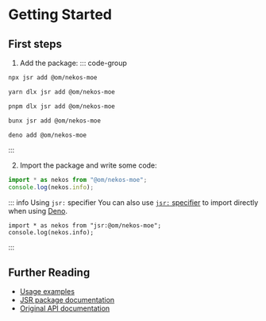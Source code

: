 # Getting Started

## First steps
1. Add the package:
::: code-group
```sh [npm]
npx jsr add @om/nekos-moe
```
```sh [yarn]
yarn dlx jsr add @om/nekos-moe
```
```sh [pnpm]
pnpm dlx jsr add @om/nekos-moe
```
```sh [bun]
bunx jsr add @om/nekos-moe
```
```sh [deno]
deno add @om/nekos-moe
```
:::

2. Import the package and write some code:
```js
import * as nekos from "@om/nekos-moe";
console.log(nekos.info);
```
::: info Using `jsr:` specifier
You can also use [`jsr:` specifier](https://jsr.io/docs/native-imports) to import directly when using [Deno](https://deno.com).
```js{1}
import * as nekos from "jsr:@om/nekos-moe";
console.log(nekos.info);
```
:::

## Further Reading
- [Usage examples](/guide/examples/basic)
- [JSR package documentation](https://jsr.io/@om/nekos-moe/doc)
- [Original API documentation](https://docs.nekos.moe)
